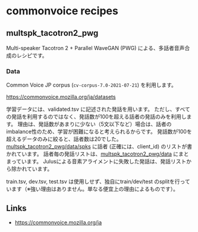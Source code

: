 # commonvoice recipes

## multspk_tacotron2_pwg

Multi-speaker Tacotron 2 + Parallel WaveGAN (PWG) による、多話者音声合成のレシピです。

### Data

Common Voice JP corpus (`cv-corpus-7.0-2021-07-21`) を利用します。

https://commonvoice.mozilla.org/ja/datasets

学習データには、validated.tsv に記述された発話を用います。
ただし、すべての発話を利用するのではなく、発話数が100を超える話者の発話のみを利用します。
理由は、発話数があまりに少ない（5文以下など）場合は、話者のimbalance性のため、学習が困難になると考えられるからです。
発話数が100を超えるデータのみに絞ると、話者数は20でした。[multspk_tacotron2_pwg/data/spks](multspk_tacotron2_pwg/data/spks) に話者 (正確には、client_id) のリストが書かれています。
話者毎の発話リストは、[multspk_tacotron2_pwg/data](multspk_tacotron2_pwg/data) にまとまっています。
Julusによる音素アライメントに失敗した発話は、発話リストから除かれています。

train.tsv, dev.tsv, test.tsv は使用しせず、独自にtrain/dev/test のsplitを行っています（※強い理由はありません。単なる便宜上の理由によるものです）。

## Links

- https://commonvoice.mozilla.org/ja